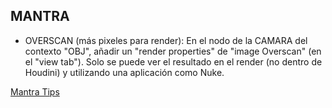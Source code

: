 ## MANTRA ##   

- OVERSCAN (más pixeles para render): En el nodo de la CAMARA del contexto "OBJ", añadir un "render properties" de "image Overscan" (en el "view tab"). Solo se puede ver el resultado en el render (no dentro de Houdini) y utilizando una aplicación como Nuke. 
   

[Mantra Tips](https://vfxbrain.wordpress.com/2016/03/16/mantra-tips/)   
